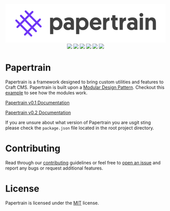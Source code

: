 <p align="center">
    <a href="http://papertrain.io"><img alt="Papertrain" src="_papertrain/papertrain-logo.png"/></a><br/>
    <img style="display:inline-block;" src="https://img.shields.io/badge/CMS-Craft%203.2-ff69b4.svg?style=flat-square"/>
    <img style="display:inline-block;" src="https://img.shields.io/badge/templating%20engine-Twig-orange.svg?style=flat-square"/>
    <img style="display:inline-block;" src="https://img.shields.io/badge/style-SASS-blue.svg?style=flat-square"/>
    <img style="display:inline-block;" src="https://img.shields.io/badge/typescript-3.5-yellow.svg?style=flat-square"/>
    <img style="display:inline-block;" src="https://img.shields.io/badge/bundler-webpack-5299c8.svg?style=flat-square"/>
    <a style="display:inline-block;" href="https://github.com/AndrewK9/papertrain/blob/master/LICENSE"><img src="https://img.shields.io/badge/license-MIT-lightgray.svg?style=flat-square"/></a>
</p>

# Papertrain

Papertrain is a framework designed to bring custom utilities and features to Craft CMS. Papertrain is built upon a [Modular Design Pattern](https://github.com/Pageworks/modular-design-pattern). Checkout this [example](https://github.com/codewithkyle/modular-design-pattern-javascript-example) to see how the modules work.

[Papertrain v0.1 Documentation](https://github.com/Pageworks/papertrain/blob/master/_papertrain/papertrain-craft-0.1.x.md)

[Papertrain v0.2 Documentation](https://github.com/Pageworks/papertrain/blob/master/_papertrain/papertrain-craft-0.2.md)

If you are unsure about what version of Papertrain you are usgit sting please check the `package.json` file located in the root project directory.

# Contributing

Read through our [contributing](https://github.com/Pageworks/papertrain/blob/master/CONTRIBUTING.md) guidelines or feel free to [open an issue](https://github.com/Pageworks/papertrain/issues) and report any bugs or request additional features.

# License

Papertrain is licensed under the [MIT](https://github.com/Pageworks/papertrain/blob/master/LICENSE) license.
